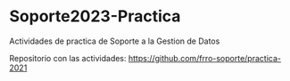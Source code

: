 # Soporte2023-Practica
Actividades de practica de Soporte a la Gestion de Datos

Repositorio con las actividades:
https://github.com/frro-soporte/practica-2021
